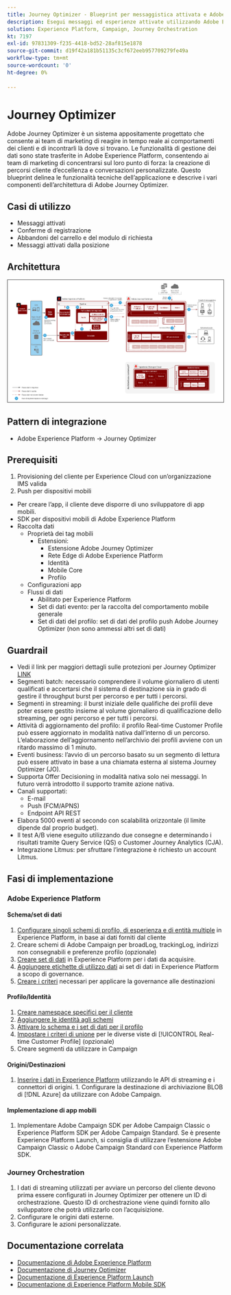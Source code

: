 ```yaml
---
title: Journey Optimizer - Blueprint per messaggistica attivata e Adobe Experience Platform
description: Esegui messaggi ed esperienze attivate utilizzando Adobe Experience Platform come hub centrale per lo streaming di dati, profili dei clienti e segmentazione.
solution: Experience Platform, Campaign, Journey Orchestration
kt: 7197
exl-id: 97831309-f235-4418-bd52-28af815e1878
source-git-commit: d19f42a181b51135c3cf672eeb957709279fe49a
workflow-type: tm+mt
source-wordcount: '0'
ht-degree: 0%

---
```


# Journey Optimizer

Adobe Journey Optimizer è un sistema appositamente progettato che consente ai team di marketing di reagire in tempo reale ai comportamenti dei clienti e di incontrarli là dove si trovano. Le funzionalità di gestione dei dati sono state trasferite in Adobe Experience Platform, consentendo ai team di marketing di concentrarsi sul loro punto di forza: la creazione di percorsi cliente d’eccellenza e conversazioni personalizzate.  Questo blueprint delinea le funzionalità tecniche dell’applicazione e descrive i vari componenti dell’architettura di Adobe Journey Optimizer.

## Casi di utilizzo

* Messaggi attivati
* Conferme di registrazione
* Abbandoni del carrello e del modulo di richiesta
* Messaggi attivati dalla posizione

## Architettura

<img src="assets/journey-optimizer.png" alt="Architettura di riferimento per il blueprint per messaggistica attivata e Adobe Experience Platform" style="border:1px solid #4a4a4a" />

## Pattern di integrazione

* Adobe Experience Platform -> Journey Optimizer

## Prerequisiti

1. Provisioning del cliente per Experience Cloud con un’organizzazione IMS valida
1. Push per dispositivi mobili

* Per creare l’app, il cliente deve disporre di uno sviluppatore di app mobili.
* SDK per dispositivi mobili di Adobe Experience Platform
* Raccolta dati
   * Proprietà dei tag mobili
      * Estensioni:
         * Estensione Adobe Journey Optimizer
         * Rete Edge di Adobe Experience Platform
         * Identità
         * Mobile Core
         * Profilo
   * Configurazioni app
   * Flussi di dati
      * Abilitato per Experience Platform
      * Set di dati evento: per la raccolta del comportamento mobile generale
      * Set di dati del profilo: set di dati del profilo push Adobe Journey Optimizer (non sono ammessi altri set di dati)

## Guardrail

* Vedi il link per maggiori dettagli sulle protezioni per Journey Optimizer [LINK](https://experienceleague.adobe.com/docs/journeys/using/starting-with-journeys/limitations.html?lang=en)
* Segmenti batch: necessario comprendere il volume giornaliero di utenti qualificati e accertarsi che il sistema di destinazione sia in grado di gestire il throughput burst per percorso e per tutti i percorsi.
* Segmenti in streaming: il burst iniziale delle qualifiche dei profili deve poter essere gestito insieme al volume giornaliero di qualificazione dello streaming, per ogni percorso e per tutti i percorsi.
* Attività di aggiornamento del profilo: il profilo Real-time Customer Profile può essere aggiornato in modalità nativa dall’interno di un percorso.  L’elaborazione dell’aggiornamento nell’archivio dei profili avviene con un ritardo massimo di 1 minuto.
* Eventi business: l’avvio di un percorso basato su un segmento di lettura può essere attivato in base a una chiamata esterna al sistema Journey Optimizer (JO).
* Supporta Offer Decisioning in modalità nativa solo nei messaggi. In futuro verrà introdotto il supporto tramite azione nativa.
* Canali supportati:
   * E-mail
   * Push (FCM/APNS)
   * Endpoint API REST
* Elabora 5000 eventi al secondo con scalabilità orizzontale (il limite dipende dal proprio budget).
* Il test A/B viene eseguito utilizzando due consegne e determinando i risultati tramite Query Service (QS) o Customer Journey Analytics (CJA).
* Integrazione Litmus: per sfruttare l’integrazione è richiesto un account Litmus.

## Fasi di implementazione

### Adobe Experience Platform

#### Schema/set di dati

1. [Configurare singoli schemi di profilo, di esperienza e di entità multiple](https://experienceleague.adobe.com/?recommended=ExperiencePlatform-D-1-2021.1.xdm) in Experience Platform, in base ai dati forniti dal cliente
1. Creare schemi di Adobe Campaign per broadLog, trackingLog, indirizzi non consegnabili e preferenze profilo (opzionale)
1. [Creare set di dati](https://experienceleague.adobe.com/docs/platform-learn/tutorials/data-ingestion/create-datasets-and-ingest-data.html?lang=it) in Experience Platform per i dati da acquisire.
1. [Aggiungere etichette di utilizzo dati](https://experienceleague.adobe.com/docs/platform-learn/tutorials/data-governance/classify-data-using-governance-labels.html?lang=it) ai set di dati in Experience Platform a scopo di governance.
1. [Creare i criteri](https://experienceleague.adobe.com/docs/platform-learn/tutorials/data-governance/create-data-usage-policies.html?lang=it) necessari per applicare la governance alle destinazioni

#### Profilo/Identità

1. [Creare namespace specifici per il cliente](https://experienceleague.adobe.com/docs/platform-learn/tutorials/identities/label-ingest-and-verify-identity-data.html?lang=it)
1. [Aggiungere le identità agli schemi](https://experienceleague.adobe.com/docs/platform-learn/tutorials/identities/label-ingest-and-verify-identity-data.html)
1. [Attivare lo schema e i set di dati per il profilo](https://experienceleague.adobe.com/docs/platform-learn/tutorials/profiles/bring-data-into-the-real-time-customer-profile.html?lang=it)
1. [Impostare i criteri di unione](https://experienceleague.adobe.com/docs/platform-learn/tutorials/profiles/create-merge-policies.html?lang=it) per le diverse viste di [!UICONTROL Real-time Customer Profile] (opzionale)
1. Creare segmenti da utilizzare in Campaign

#### Origini/Destinazioni

1. [Inserire i dati in Experience Platform](https://experienceleague.adobe.com/?recommended=ExperiencePlatform-D-1-2020.1.dataingestion&amp;lang=it) utilizzando le API di streaming e i connettori di origini. 1. Configurare la destinazione di archiviazione BLOB di [!DNL Azure] da utilizzare con Adobe Campaign.

#### Implementazione di app mobili

1. Implementare Adobe Campaign SDK per Adobe Campaign Classic o Experience Platform SDK per Adobe Campaign Standard. Se è presente Experience Platform Launch, si consiglia di utilizzare l’estensione Adobe Campaign Classic o Adobe Campaign Standard con Experience Platform SDK.


### Journey Orchestration

1. I dati di streaming utilizzati per avviare un percorso del cliente devono prima essere configurati in Journey Optimizer per ottenere un ID di orchestrazione. Questo ID di orchestrazione viene quindi fornito allo sviluppatore che potrà utilizzarlo con l’acquisizione.
1. Configurare le origini dati esterne.
1. Configurare le azioni personalizzate.

## Documentazione correlata

* [Documentazione di Adobe Experience Platform](https://experienceleague.adobe.com/docs/experience-platform.html?lang=it)
* [Documentazione di Journey Optimizer](https://experienceleague.adobe.com/docs/journey-optimizer/using/ajo-home.html?lang=en)
* [Documentazione di Experience Platform Launch](https://experienceleague.adobe.com/docs/launch.html?lang=it)
* [Documentazione di Experience Platform Mobile SDK](https://experienceleague.adobe.com/docs/mobile.html?lang=it)
